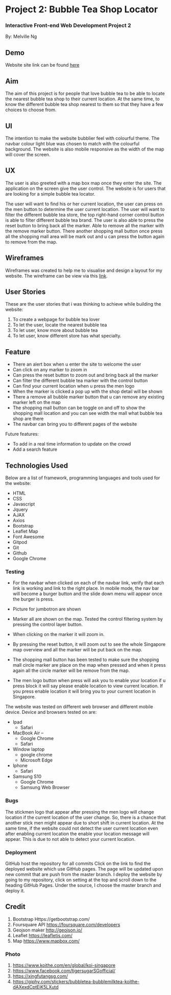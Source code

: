 # Project 2: Bubble Tea Shop Locator #

### Interactive Front-end Web Development Project 2 ###
By: Melville Ng

## Demo ##
Website site link can be found [here](https://melvilleng.github.io/bubble-tea-locator/)

## Aim ##
The aim of this project is for people that love bubble tea to be able to locate the nearest bubble tea
shop to their current location. At the same time, to know the different bubble tea shop nearest to them so 
that they have a few choices to choose from.


## UI ##
The intention to make the website bubblier feel with colourful theme. The navbar colour light blue 
was chosen to match with the colourful background. 
The website is also mobile responsive as the width of the map will cover the screen.


## UX ##
The user is also greeted with a map box map once they enter the site. The application on the screen 
give the user control. The website is for users that are looking for a simple bubble tea locator.

The user will want to find his or her current location, the user can press on the men button to determine the user
current location.
The user will want to filter the different bubble tea store, the top right-hand corner control button is
able to filter different bubble tea brand.
The user is also able to press the reset button to bring back all the marker.
Able to remove all the marker with the remove marker button.
There another shopping mall button once press all the shopping mall area will be mark out and u 
can press the button again to remove from the map.


## Wireframes ##
Wireframes was created to help me to visualise and design a layout for my website. The wireframe can 
be view via this [link](https://github.com/melvilleng/bubble-tea-locator/tree/master/Wireframe).

## User Stories ##
These are the user stories that i was thinking to achieve while building the website:
1. To create a webpage for bubble tea lover
2. To let the user, locate the nearest bubble tea
3. To let user, know more about bubble tea
4. To let user, know different store has what specialty.

## Feature ##
* There an alert box when u enter the site to welcome the user
* Can click on any marker to zoom in
* Can press the reset button to zoom out and bring back all the marker
* Can filter the different bubble tea marker with the control button
* Can find your current location when u press the men logo
* When the marker is clicked a pop up with the shop detail will be shown 
* There a remove all bubble marker button that u can remove any existing marker left on the map
* The shopping mall button can be toggle on and off to show the shopping mall location and
  you can see width the mall what bubble tea shop are there
* The navbar can bring you to different pages of the website


Future features:
* To add in a real time information to update on the crowd
* Add a search feature


## Technologies Used ##
Below are a list of framework, programming languages and tools used for the website:
* HTML
* CSS
* Javascript
* Jquery
* AJAX
* Axios
* Bootstrap
* Leaflet Map
* Font Awesome
* Gitpod
* Git
* Github
* Google Chrome

### Testing ###
* For the navbar when clicked on each of the navbar link, verify that each link is working and link to the right place. 
  In mobile mode, the nav bar will become a burger button and the slide down menu will appear once the burger is press.

* Picture for jumbotron are shown

* Marker all are shown on the map. Tested the control filtering system by pressing the control layer button.
* When clicking on the marker it will zoom in.
* By pressing the reset button, it will zoom out to see the whole Singapore map overview and all the marker will be put back on the map.
* The shopping mall button has been tested to make sure the shopping mall circle marker are place on 
  the map when pressed and when it press again all the circle marker will be remove from the map.
* The men logo button when press will ask you to enable your location if u press block it will say please enable location to view current location. 
  If you press enable location it will bring you to your current location in Singapore.

The website was tested on different web browser and different mobile device.
Device and browsers tested on are:
* Ipad  
    * Safari
* MacBook Air – 
    * Google Chrome
    * Safari
* Window laptop
    * google chrome
    * Microsoft Edge
* Iphone
    * Safari
* Samsung S10 
    * Google Chrome 
    * Samsung Web Browser


### Bugs ###
The stickmen logo that appear after pressing the men logo will change location if the current location of the user change. 
So, there is a chance that another stick men might appear due to short shift in current location. 
At the same time, if the website could not detect the user current location even after enabling current location the enable your location message will appear. 
This is due to not able to detect your current location.


### Deployment ###
GitHub host the repository for all commits
Click on the link to find the deployed website which use GitHub pages. The page will be updated upon new commit that are push from the master branch.
I deploy the website by going to my repository, click on setting at the top and scroll down to the heading GitHub Pages. Under the source, I choose the master branch and deploy it.

## Credit ##
1. Bootstrap Https://getbootstrap.com/
2. Foursquare API https://foursquare.com/developers
3. Geojson maker http://geojson.io/
4. Leaflet https://leafletjs.com/
5. Map https://www.mapbox.com/

### Photo ###
1. https://www.koithe.com/en/global/koi-singapore
2. https://www.facebook.com/tigersugarSGofficial/
3. https://xingfutangsg.com/
4. https://giphy.com/stickers/bubbletea-bubblemilktea-koithe-dAXexdCptEiK5LXutd



